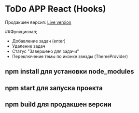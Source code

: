 # ToDo APP React (Hooks)

Продакшен версия: [Live version](https://todo-hooks-git-main.saint-fons.vercel.app/)


##Функционал;
* Добавление задач (enter)
* Удаление задач
* Статус "Завершено для задачи"
* Переключение темы по иконке звезды (ThemeProvider)

## npm install для установки node_modules
## npm start для запуска проекта
## npm build для продакшен версии



